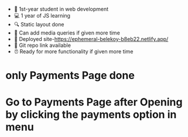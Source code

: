 - 🚀 1st-year student in web development
- 💻 1 year of JS learning
- 🔍 Static layout done
- 📱 Can add media queries if given more time
- 🚀 Deployed site-<a>https://ephemeral-belekoy-b8eb22.netlify.app/</a>
- 🔗 Git repo link available
- ⏰ Ready for more functionality if given more time

<h1>only Payments Page done </h1>
<h1>Go to Payments Page after Opening by clicking the payments option in menu</h1>
